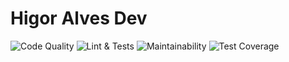 # Higor Alves Dev

![Code Quality](https://github.com//HigorAlves/higoralves.dev/actions/workflows/codeql-analysis.yml/badge.svg)
![Lint & Tests](https://github.com//HigorAlves/higoralves.dev/actions/workflows/lint-and-tests.yml/badge.svg)
![Maintainability](https://api.codeclimate.com/v1/badges/59b953c1445f6aa5743d/maintainability)
![Test Coverage](https://api.codeclimate.com/v1/badges/59b953c1445f6aa5743d/test_coverage)
